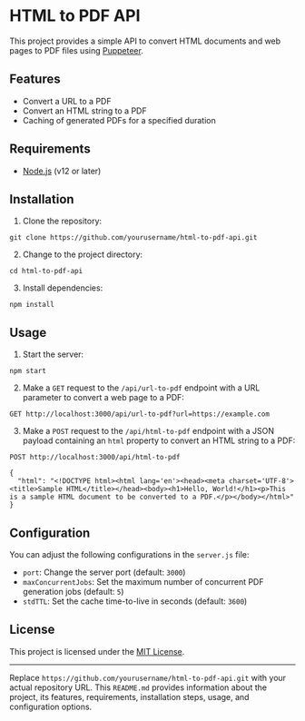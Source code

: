 # HTML to PDF API

This project provides a simple API to convert HTML documents and web pages to PDF files using [Puppeteer](https://github.com/puppeteer/puppeteer).

## Features

- Convert a URL to a PDF
- Convert an HTML string to a PDF
- Caching of generated PDFs for a specified duration

## Requirements

- [Node.js](https://nodejs.org/en/) (v12 or later)

## Installation

1. Clone the repository:

```
git clone https://github.com/yourusername/html-to-pdf-api.git
```

2. Change to the project directory:

```
cd html-to-pdf-api
```

3. Install dependencies:

```
npm install
```

## Usage

1. Start the server:

```
npm start
```

2. Make a `GET` request to the `/api/url-to-pdf` endpoint with a URL parameter to convert a web page to a PDF:

```
GET http://localhost:3000/api/url-to-pdf?url=https://example.com
```

3. Make a `POST` request to the `/api/html-to-pdf` endpoint with a JSON payload containing an `html` property to convert an HTML string to a PDF:

```
POST http://localhost:3000/api/html-to-pdf

{
  "html": "<!DOCTYPE html><html lang='en'><head><meta charset='UTF-8'><title>Sample HTML</title></head><body><h1>Hello, World!</h1><p>This is a sample HTML document to be converted to a PDF.</p></body></html>"
}
```

## Configuration

You can adjust the following configurations in the `server.js` file:

- `port`: Change the server port (default: `3000`)
- `maxConcurrentJobs`: Set the maximum number of concurrent PDF generation jobs (default: `5`)
- `stdTTL`: Set the cache time-to-live in seconds (default: `3600`)

## License

This project is licensed under the [MIT License](LICENSE).

---

Replace `https://github.com/yourusername/html-to-pdf-api.git` with your actual repository URL. This `README.md` provides information about the project, its features, requirements, installation steps, usage, and configuration options.